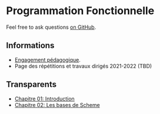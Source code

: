 # Programmation Fonctionnelle

Feel free to ask questions [on GitHub](https://github.com/chrdebru/INFO0054). 

## Informations

* [Engagement pédagogique](https://www.programmes.uliege.be/cocoon/20212022/cours/INFO0054-1.html). 
* Page des répétitions et travaux dirigés 2021-2022 (TBD)

## Transparents

* [Chapitre 01: Introduction](chapter-01.html)
* [Chapitre 02: Les bases de Scheme](chapter-02.html)